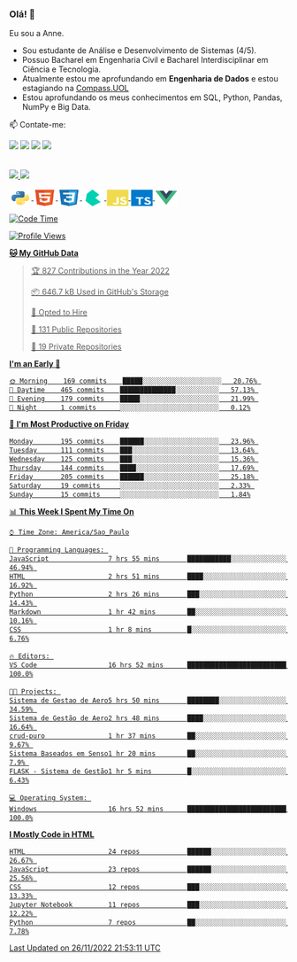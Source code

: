 ### Olá! 👋
Eu sou a Anne. 
- Sou estudante de Análise e Desenvolvimento de Sistemas (4/5).
- Possuo Bacharel em Engenharia Civil e Bacharel Interdisciplinar em Ciência e Tecnologia.
- Atualmente estou me aprofundando em **Engenharia de Dados** e estou estagiando na [Compass.UOL](https://compass.uol/pt/home/) 
- Estou aprofundando os meus conhecimentos em SQL, Python, Pandas, NumPy e Big Data.

📫 Contate-me: 

<div>
<a href="https://www.instagram.com/annekarolinefc/" target="_blank"><img src="https://img.shields.io/badge/-Instagram-%23E4405F?style=for-the-badge&logo=instagram&logoColor=white" target="_blank"></a> 
<a href = "mailto:annekarolinefc@gmail.com"><img src="https://img.shields.io/badge/-Gmail-%23333?style=for-the-badge&logo=gmail&logoColor=white" target="_blank"></a>
<a href="https://www.linkedin.com/in/devannekarolinefc/" target="_blank"><img src="https://img.shields.io/badge/-LinkedIn-%230077B5?style=for-the-badge&logo=linkedin&logoColor=white" target="_blank"></a> 
<a href="https://api.whatsapp.com/send?phone=5533991375118&text=Ol%C3%A1%20Anne!%20" target="_blank"><img src="https://img.shields.io/badge/WhatsApp-25D366?style=for-the-badge&logo=whatsapp&logoColor=white" target="_blank"></a>
</div>

</br>

</br>
<div>
  <a href="https://github.com/annekarolinefc">
  <img height="180em" src="https://github-readme-stats.vercel.app/api?username=annekarolinefc&show_icons=true&theme=dracula&include_all_commits=true&count_private=true"/>
  <img height="180em" src="https://github-readme-stats.vercel.app/api/top-langs/?username=annekarolinefc&layout=compact&langs_count=7&theme=dracula"/>
</div>
  
  <div style="display: inline_block"><br>  
  <img align="center" alt="Anne-Python" height="30" width="40" src="https://raw.githubusercontent.com/devicons/devicon/master/icons/python/python-original.svg">
  <img align="center" alt="Anne-HTML" height="30" width="40" src="https://raw.githubusercontent.com/devicons/devicon/master/icons/html5/html5-original.svg">
  <img align="center" alt="Anne-CSS" height="30" width="40"
 src="https://raw.githubusercontent.com/devicons/devicon/master/icons/css3/css3-original.svg">
  <img align="center" alt="Anne-Bulma" height="30" width="40"
 src="https://github.com/devicons/devicon/blob/master/icons/bulma/bulma-plain.svg">
  <img align="center" alt="Anne-Js" height="30" width="40" src="https://raw.githubusercontent.com/devicons/devicon/master/icons/javascript/javascript-plain.svg">
    <img align="center" alt="Anne-Ts" height="30" width="40" src="https://github.com/devicons/devicon/blob/master/icons/typescript/typescript-original.svg">
      <img align="center" alt="Anne-Vue" height="30" width="40" src="https://github.com/devicons/devicon/blob/master/icons/vuejs/vuejs-original.svg">
</div>
<!--
  <img align="center" alt="Anne-An" height="30" width="40" src="https://github.com/devicons/devicon/blob/master/icons/angularjs/angularjs-original.svg">

-->
</br>
</br>
</br>
<!--START_SECTION:waka-->
![Code Time](http://img.shields.io/badge/Code%20Time-77%20hrs%2027%20mins-blue)

![Profile Views](http://img.shields.io/badge/Profile%20Views-0-blue)

**🐱 My GitHub Data** 

> 🏆 827 Contributions in the Year 2022
 > 
> 📦 646.7 kB Used in GitHub's Storage 
 > 
> 💼 Opted to Hire
 > 
> 📜 131 Public Repositories 
 > 
> 🔑 19 Private Repositories  
 > 
**I'm an Early 🐤** 

```text
🌞 Morning    169 commits    █████░░░░░░░░░░░░░░░░░░░░   20.76% 
🌇 Daytime    465 commits    ██████████████░░░░░░░░░░░   57.13% 
🌃 Evening    179 commits    █████░░░░░░░░░░░░░░░░░░░░   21.99% 
🌙 Night      1 commits      ░░░░░░░░░░░░░░░░░░░░░░░░░   0.12%

```
📅 **I'm Most Productive on Friday** 

```text
Monday       195 commits    ██████░░░░░░░░░░░░░░░░░░░   23.96% 
Tuesday      111 commits    ███░░░░░░░░░░░░░░░░░░░░░░   13.64% 
Wednesday    125 commits    ███░░░░░░░░░░░░░░░░░░░░░░   15.36% 
Thursday     144 commits    ████░░░░░░░░░░░░░░░░░░░░░   17.69% 
Friday       205 commits    ██████░░░░░░░░░░░░░░░░░░░   25.18% 
Saturday     19 commits     ░░░░░░░░░░░░░░░░░░░░░░░░░   2.33% 
Sunday       15 commits     ░░░░░░░░░░░░░░░░░░░░░░░░░   1.84%

```


📊 **This Week I Spent My Time On** 

```text
⌚︎ Time Zone: America/Sao_Paulo

💬 Programming Languages: 
JavaScript               7 hrs 55 mins       ███████████░░░░░░░░░░░░░░   46.94% 
HTML                     2 hrs 51 mins       ████░░░░░░░░░░░░░░░░░░░░░   16.92% 
Python                   2 hrs 26 mins       ███░░░░░░░░░░░░░░░░░░░░░░   14.43% 
Markdown                 1 hr 42 mins        ██░░░░░░░░░░░░░░░░░░░░░░░   10.16% 
CSS                      1 hr 8 mins         █░░░░░░░░░░░░░░░░░░░░░░░░   6.76%

🔥 Editors: 
VS Code                  16 hrs 52 mins      █████████████████████████   100.0%

🐱‍💻 Projects: 
Sistema de Gestao de Aero5 hrs 50 mins       ████████░░░░░░░░░░░░░░░░░   34.59% 
Sistema de Gestão de Aero2 hrs 48 mins       ████░░░░░░░░░░░░░░░░░░░░░   16.64% 
crud-puro                1 hr 37 mins        ██░░░░░░░░░░░░░░░░░░░░░░░   9.67% 
Sistema Baseados em Senso1 hr 20 mins        ██░░░░░░░░░░░░░░░░░░░░░░░   7.9% 
FLASK - Sistema de Gestão1 hr 5 mins         █░░░░░░░░░░░░░░░░░░░░░░░░   6.43%

💻 Operating System: 
Windows                  16 hrs 52 mins      █████████████████████████   100.0%

```

**I Mostly Code in HTML** 

```text
HTML                     24 repos            ██████░░░░░░░░░░░░░░░░░░░   26.67% 
JavaScript               23 repos            ██████░░░░░░░░░░░░░░░░░░░   25.56% 
CSS                      12 repos            ███░░░░░░░░░░░░░░░░░░░░░░   13.33% 
Jupyter Notebook         11 repos            ███░░░░░░░░░░░░░░░░░░░░░░   12.22% 
Python                   7 repos             ██░░░░░░░░░░░░░░░░░░░░░░░   7.78%

```



 Last Updated on 26/11/2022 21:53:11 UTC
<!--END_SECTION:waka-->
  
